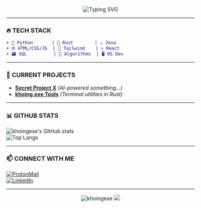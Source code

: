 <div align="center">
  <img src="https://readme-typing-svg.demolab.com?font=Fira+Code&pause=1000&color=00F72D&width=435&lines=khoing.exe+IS+ONLINE+%F0%9F%94%A5;FULL-STACK+DEVELOPER+%F0%9F%92%BB;TECH+ENTHUSIAST+%E2%9A%99%EF%B8%8F" alt="Typing SVG" />
</div>

---

### **🔥 TECH STACK**  
```diff
+ 🐍 Python       | 🦀 Rust        | ☕ Java  
+ 🌐 HTML/CSS/JS  | 🎨 Tailwind    | ⚛ React  
+ 🗃️ SQL          | 🧠 Algorithms  | 🖥️ OS Dev  
```

---

### **🚀 CURRENT PROJECTS**  
- [**Secret Project X**](https://github.com/khoingexe/secret-project-x) *(AI-powered something...)*  
- [**khoing.exe Tools**](https://github.com/khoingexe/khoing-tools) *(Terminal utilities in Rust)*  

---

### **📊 GITHUB STATS**  
![khoingexe's GitHub stats](https://github-readme-stats.vercel.app/api?username=khoingexe&show_icons=true&theme=radical)  
![Top Langs](https://github-readme-stats.vercel.app/api/top-langs/?username=khoingexe&layout=compact&theme=radical)  

---

### **📫 CONNECT WITH ME**  
[![ProtonMail](https://img.shields.io/badge/Email-khoing.exe@proton.me-8B89CC?style=flat&logo=protonmail)](mailto:khoing.exe@proton.me)  
[![LinkedIn](https://img.shields.io/badge/LinkedIn-Khoi_Nguyen-0077B5?style=flat&logo=linkedin)]([https://linkedin.com/in/yourprofile](https://www.linkedin.com/in/khoi-nguyen-minh-b3b5a1358/))  

---

<div align="center">
  <img src="https://komarev.com/ghpvc/?username=khoingexe&label=PROFILE+VIEWS&color=blueviolet&style=flat" alt="khoingexe" />  
  <img src="https://img.shields.io/badge/System-Status%3A%20OPERATIONAL-brightgreen" />  
</div>
